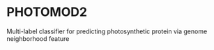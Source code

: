 # PHOTOMOD2
Multi-label classifier for predicting photosynthetic protein via genome neighborhood feature
